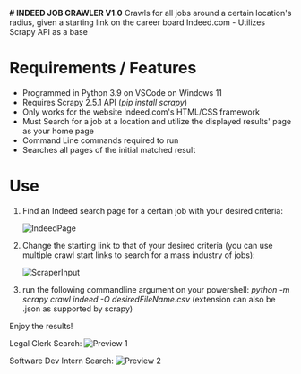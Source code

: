 **# INDEED JOB CRAWLER V1.0**
Crawls for all jobs around a certain location's radius, given a starting link on the career board Indeed.com - Utilizes Scrapy API as a base

# Requirements / Features
  - Programmed in Python 3.9 on VSCode on Windows 11
  - Requires Scrapy 2.5.1 API (_pip install scrapy_)
  - Only works for the website Indeed.com's HTML/CSS framework
  - Must Search for a job at a location and utilize the displayed results' page as your home page
  - Command Line commands required to run
  - Searches all pages of the initial matched result
  
# Use
1) Find an Indeed search page for a certain job with your desired criteria:

    ![IndeedPage](https://user-images.githubusercontent.com/56315562/148317829-31ec1c9b-0004-4418-a9bf-5edc7b630eff.jpg)


2) Change the starting link to that of your desired criteria (you can use multiple crawl start links to search for a mass industry of jobs):

    ![ScraperInput](https://user-images.githubusercontent.com/56315562/148316881-fe3ce5eb-8d84-4c91-83cd-6927537f4ef6.jpg)

3) run the following commandline argument on your powershell:   _python -m scrapy crawl indeed -O desiredFileName.csv_  (extension can also be .json as supported by scrapy)

  Enjoy the results!
  
  Legal Clerk Search:
  ![Preview 1](https://user-images.githubusercontent.com/56315562/148318391-6224a27a-e0fe-4907-b151-c7a6b4472408.jpg)
  
  Software Dev Intern Search:
  ![Preview 2](https://user-images.githubusercontent.com/56315562/148318399-deaf8c2c-51c4-4cd8-b4c5-1799863eb56f.jpg)
